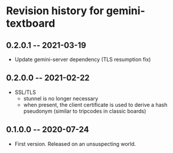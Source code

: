 # Revision history for gemini-textboard

## 0.2.0.1 -- 2021-03-19

* Update gemini-server dependency (TLS resumption fix)

## 0.2.0.0 -- 2021-02-22

* SSL/TLS
  - stunnel is no longer necessary
  - when present, the client certificate is used to derive a hash pseudonym
    (similar to tripcodes in classic boards)

## 0.1.0.0 -- 2020-07-24

* First version. Released on an unsuspecting world.

